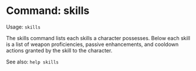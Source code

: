 # Command: skills
Usage: `skills`

The skills command lists each skills a character possesses. Below each skill is
a list of weapon proficiencies, passive enhancements, and cooldown actions
granted by the skill to the character.

See also: `help skills`
